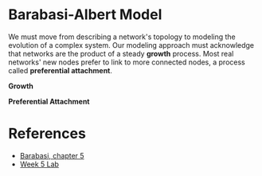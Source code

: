 # Barabasi-Albert Model
We must move from describing a network's topology to modeling the evolution of a complex system. Our modeling approach must acknowledge that networks are the product of a steady **growth** process. Most real networks' new nodes prefer to link to more connected nodes, a process called **preferential attachment**.

**Growth**

**Preferential Attachment**

# References
- [Barabasi, chapter 5](http://networksciencebook.com)
- [Week 5 Lab](https://github.com/muftring/iu-netsci/blob/master/week-05/w05_ba-model_uftring_michael.ipynb)
